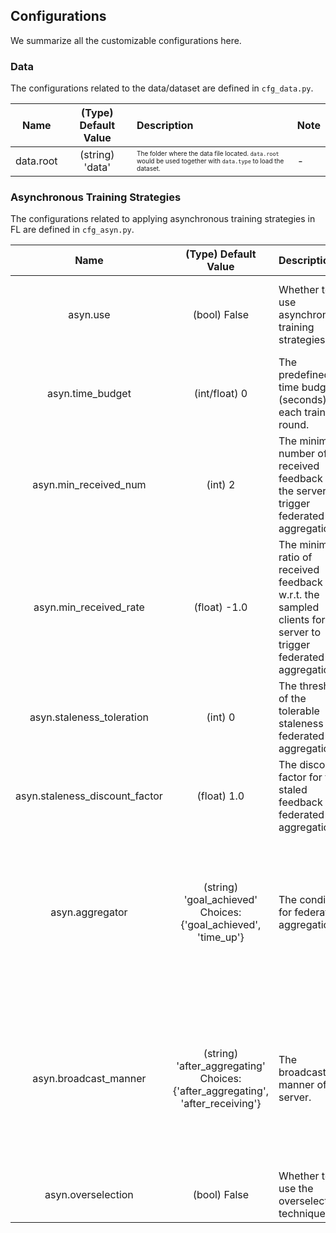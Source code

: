 ## Configurations
We summarize all the customizable configurations here.

### Data
The configurations related to the data/dataset are defined in `cfg_data.py`.

| Name |  (Type) Default Value | Description | Note |
|:----:|:-----:|:---------- |:---- |
| data.root | (string) 'data' | <font size=1> The folder where the data file located. `data.root` would be used together with `data.type` to load the dataset. </font> | - |


### Asynchronous Training Strategies
The configurations related to applying asynchronous training strategies in FL are defined in `cfg_asyn.py`.

| Name |  (Type) Default Value |  Description  | Note |
|:----:|:-----:|:---------- |:---- |
| asyn.use | (bool) False| Whether to use asynchronous training strategies. | If `False`, all the related configurations (`cfg.asyn.xxx`) would not task effect.  | - |
| asyn.time_budget | (int/float) 0 | The predefined time budget (seconds) for each training round. | `time_budget`<=0 means the time budget is not applied. |
| asyn.min_received_num | (int) 2 | The minimal number of received feedback for the server to trigger federated aggregation. | - |
| asyn.min_received_rate | (float) -1.0 | The minimal ratio of received feedback w.r.t. the sampled clients for the server to trigger federated aggregation. | - |
| asyn.staleness_toleration | (int) 0 | The threshold of the tolerable staleness in federated aggregation. | - | 
| asyn.staleness_discount_factor | (float) 1.0 | The discount factor for the staled feedback in federated aggregation. | - |
| asyn.aggregator | (string) 'goal_achieved' </br> Choices: {'goal_achieved', 'time_up'} | The condition for federated aggregation. | 'goal_achieved': perform aggregation when the defined number of feedback has been received; 'time_up': perform aggregation when the allocated time budget has been run out. |
| asyn.broadcast_manner | (string) 'after_aggregating' </br> Choices: {'after_aggregating', 'after_receiving'} | The broadcasting manner of server. | 'after_aggregating': broadcast the up-to-date global model after performing federated aggregation; 'after_receiving': broadcast the up-to-date global model after receiving the model update from clients. |
| asyn.overselection | (bool) False | Whether to use the overselection technique | - |
